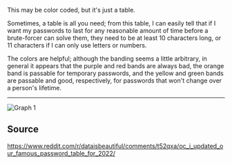 This may be color coded, but it's just a table.

Sometimes, a table is all you need; from this table, I can easily tell that if I want my passwords to last for any reasonable amount of time before a brute-forcer can solve them, they need to be at least 10 characters long, or 11 characters if I can only use letters or numbers.

The colors are helpful; although the banding seems a little arbitrary, in general it appears that the purple and red bands are always bad, the orange band is passable for temporary passwords, and the yellow and green bands are passable and good, respectively, for passwords that won't change over a person's lifetime.

---
![Graph 1](https://i.redd.it/i3em1z88pzk81.png)

Source
---
https://www.reddit.com/r/dataisbeautiful/comments/t52qxa/oc_i_updated_our_famous_password_table_for_2022/
